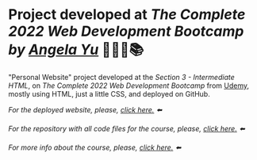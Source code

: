 # Project developed at _The Complete 2022 Web Development Bootcamp by [Angela Yu](https://www.linkedin.com/in/angela-yu-963a584b/)_ 👨🏻‍💻📚

"Personal Website" project developed at the _Section 3 - Intermediate HTML_, on _The Complete 2022 Web Development Bootcamp_ from [Udemy](https://www.udemy.com/), mostly using HTML, just a little CSS, and deployed on GitHub.

_For the deployed website, please, [click here.](https://t-minini.github.io/personal-website-project/) ⬅️_

_For the repository with all code files for the course, please, [click here.](https://github.com/t-minini/the-complete-web-development-bootcamp) ⬅️_

_For more info about the course, please, [click here.](https://www.udemy.com/course/the-complete-web-development-bootcamp/) ⬅️_
